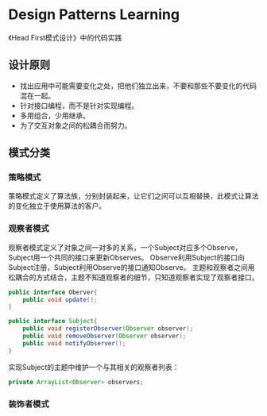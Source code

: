 # Design Patterns Learning

《Head First模式设计》中的代码实践

## 设计原则

- 找出应用中可能需要变化之处，把他们独立出来，不要和那些不要变化的代码混在一起。
- 针对接口编程，而不是针对实现编程。
- 多用组合，少用继承。
- 为了交互对象之间的松耦合而努力。

## 模式分类

### 策略模式
策略模式定义了算法族，分别封装起来，让它们之间可以互相替换，此模式让算法的变化独立于使用算法的客户。

### 观察者模式
观察者模式定义了对象之间一对多的关系，一个Subject对应多个Observe，Subject用一个共同的接口来更新Observes。
Observe利用Subject的接口向Subject注册，Subject利用Observe的接口通知Observe。
主题和观察者之间用松耦合的方式结合，主题不知道观察者的细节，只知道观察者实现了观察者接口。
```java
public interface Oberver{
    public void update();
}

public interface Subject{
    public void registerObserver(Observer observer);
    public void removeObserver(Observer observer);
    public void notifyObserver();
}
```
实现Subject的主题中维护一个与其相关的观察者列表：
```java
private ArrayList<Observer> observers;
```
### 装饰者模式
